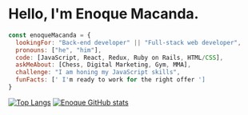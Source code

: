 # Hello, I'm Enoque Macanda.
```javascript
const enoqueMacanda = {
  lookingFor: "Back-end developer" || "Full-stack web developer",
  pronouns: ["he", "him"],
  code: [JavaScript, React, Redux, Ruby on Rails, HTML/CSS],
  askMeAbout: [Chess, Digital Marketing, Gym, MMA],
  challenge: "I am honing my JavaScript skills",
  funFacts: [' I'm ready to work for the right offer ']
}
```
[![Top Langs](https://github-readme-stats.vercel.app/api/top-langs/?username=enoqueJonas&show_icons=true&theme=radical)](https://github.com/anuraghazra/github-readme-stats)
[![Enoque GitHub stats](https://github-readme-stats.vercel.app/api?username=enoqueJonas&show_icons=true&theme=radical)](https://github.com/anuraghazra/github-readme-stats)
